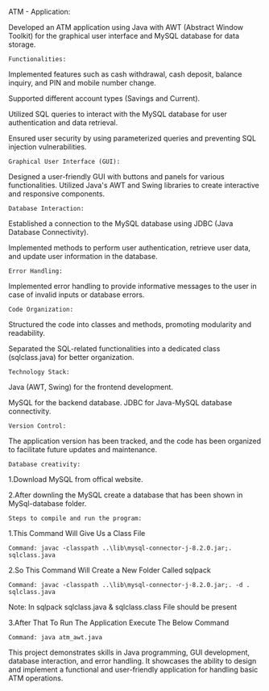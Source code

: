 ATM - Application:

Developed an ATM application using Java with AWT (Abstract Window Toolkit) for the graphical user interface and MySQL database for data storage.

    Functionalities:

Implemented features such as cash withdrawal, cash deposit, balance inquiry, and PIN and mobile number change.

Supported different account types (Savings and Current).

Utilized SQL queries to interact with the MySQL database for user authentication and data retrieval.

Ensured user security by using parameterized queries and preventing SQL injection vulnerabilities.

    Graphical User Interface (GUI):

Designed a user-friendly GUI with buttons and panels for various functionalities.
Utilized Java's AWT and Swing libraries to create interactive and responsive components.

    Database Interaction:

Established a connection to the MySQL database using JDBC (Java Database Connectivity).

Implemented methods to perform user authentication, retrieve user data, and update user information in the database.

    Error Handling:

Implemented error handling to provide informative messages to the user in case of invalid inputs or database errors.

    Code Organization:

Structured the code into classes and methods, promoting modularity and readability.

Separated the SQL-related functionalities into a dedicated class (sqlclass.java) for better organization.

    Technology Stack:

Java (AWT, Swing) for the frontend development.

MySQL for the backend database.
JDBC for Java-MySQL database connectivity.

    Version Control:

The application version has been tracked, and the code has been organized to facilitate future updates and maintenance.

    Database creativity:   
1.Download MySQL from offical website.

2.After downling the MySQL create a database that has been shown in MySql-database folder.

    Steps to compile and run the program:

1.This Command Will Give Us a Class File

    Command: javac -classpath ..\lib\mysql-connector-j-8.2.0.jar;. sqlclass.java 

2.So This Command Will Create a New Folder Called sqlpack

    Command: javac -classpath ..\lib\mysql-connector-j-8.2.0.jar;. -d . sqlclass.java 


Note: In sqlpack sqlclass.java & sqlclass.class File should be present

3.After That To Run The Application Execute The Below Command

    Command: java atm_awt.java

This project demonstrates skills in Java programming, GUI development, database interaction, and error handling. It showcases the ability to design and implement a functional and user-friendly application for handling basic ATM operations.
